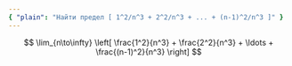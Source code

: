 ```yaml
---
{ "plain": "Найти предел [ 1^2/n^3 + 2^2/n^3 + ... + (n-1)^2/n^3 ]" }
---
```


$$ \lim_{n\to\infty} \left[ \frac{1^2}{n^3} + \frac{2^2}{n^3} + \ldots + \frac{(n-1)^2}{n^3} \right] $$